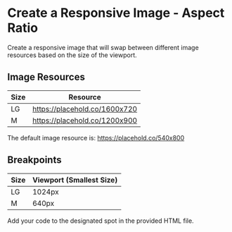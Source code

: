 # Create a Responsive Image - Aspect Ratio

Create a responsive image that will swap between different image resources based on the size of the viewport.

## Image Resources

| Size | Resource                              |
|------|---------------------------------------|
| LG   | https://placehold.co/1600x720 |
| M    | https://placehold.co/1200x900 |

The default image resource is: https://placehold.co/540x800

## Breakpoints

| Size | Viewport (Smallest Size) |
|------|---------------------------|
| LG   | 1024px                    |
| M    | 640px                    |

Add your code to the designated spot in the  provided HTML file.
